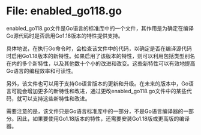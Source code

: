 # File: enabled_go118.go

enabled_go118.go文件是Go语言的标准库中的一个文件，其作用是为确定在编译Go源代码时是否启用Go1.18版本的特性提供支持。

具体地说，在执行Go命令时，会检查该文件中的代码，以确定是否在编译源代码时启用Go1.18版本的新特性。如果启用了该版本的特性，则可以利用包括类型别名在内的多个新特性，以及其他数十个小的改进和改变。这些新特性可以有效地提高Go语言的编程效率和可读性。

另外，该文件也可以用于支持Go语言版本的更新和升级。在未来的版本中，Go语言可能会增加更多的新特性和改进，通过更改enabled_go118.go文件中的某些代码，就可以支持这些新特性和改进。

需要注意的是，该文件只是Go语言标准库中的一部分，不是Go语言编译器的一部分。因此，如果要使用Go1.18版本的特性，还需要安装Go1.18版或更高版的编译器。

